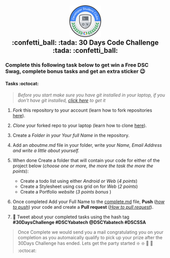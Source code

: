 <h2 align="center">
<img src="DSC_badge_Color.png" />
<br>
:confetti_ball: :tada: 30 Days Code Challenge :tada: :confetti_ball:
</h2>


### Complete this following task below to get win a Free DSC Swag, complete bonus tasks and get an extra sticker :wink:



#### Tasks :octocat:

> _Before you start make sure you have git installed in your laptop, if you don't have git installed, [click here](https://git-scm.com/book/en/v2/Getting-Started-Installing-Git) to get it_

1. _Fork_ this repository to your account (learn how to fork repositories [here](https://help.github.com/en/articles/fork-a-repo)).

2. _Clone_ your forked repo to your laptop (learn how to clone [here](https://help.github.com/en/articles/cloning-a-repository)).

3. Create a _Folder in your Your full Name_ in the repository.

4. Add an _aboutme.md_ file in your folder, write your _Name, Email Address and write a little about yourself._

5. When done Create a folder that will contain your code for either of the project below (_choose one or more, the more the task the more the points_):
   
   * Create a todo list using either _Android or Web_ (_4 points_)
   * Create a Stylesheet using css grid on for _Web_ (_2 points_)
   * Create a Portfolio _website_ (_3 points bonus_ )

6. Once completed Add your Full Name to the [complete.md](completed.md) file, **Push** (_[how to push](https://help.github.com/en/articles/pushing-to-a-remote)_) your code and create a **Pull request** (_[How to pull request](https://help.github.com/en/articles/creating-a-pull-request-from-a-fork)_).

7. :rocket: Tweet about your completed tasks using the hash tag **#30DaysChallenge #DSCYabatech @DSCYabatech #DSCSSA**

> Once Complete we would send you a mail congratulating you on your completion as you automaically qualify to pick up your prize after the 30Days Challenge has ended.
>  Lets get the party started :sparkle: :sparkle: :rocket: :rocket: :octocat: